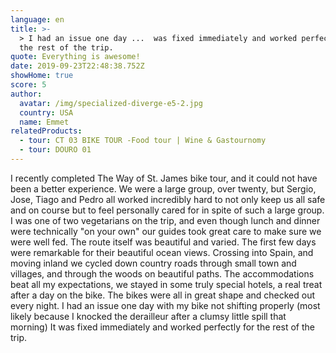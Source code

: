 ```yaml
---
language: en
title: >-
  > I had an issue one day ...  was fixed immediately and worked perfectly for
  the rest of the trip.
quote: Everything is awesome!
date: 2019-09-23T22:48:38.752Z
showHome: true
score: 5
author:
  avatar: /img/specialized-diverge-e5-2.jpg
  country: USA
  name: Emmet
relatedProducts:
  - tour: CT 03 BIKE TOUR -Food tour | Wine & Gastournomy
  - tour: DOURO 01
---
```


I recently completed The Way of St. James bike tour, and it could not have been a better experience. We were a large group, over twenty, but Sergio, Jose, Tiago and Pedro all worked incredibly hard to not only keep us all safe and on course but to feel personally cared for in spite of such a large group. I was one of two vegetarians on the trip, and even though lunch and dinner were technically "on your own" our guides took great care to make sure we were well fed. The route itself was beautiful and varied. The first few days were remarkable for their beautiful ocean views. Crossing into Spain, and moving inland we cycled down country roads through small town and villages, and through the woods on beautiful paths. The accommodations beat all my expectations, we stayed in some truly special hotels, a real treat after a day on the bike. The bikes were all in great shape and checked out every night. I had an issue one day with my bike not shifting properly (most likely because I knocked the derailleur after a clumsy little spill that morning) It was fixed immediately and worked perfectly for the rest of the trip.
